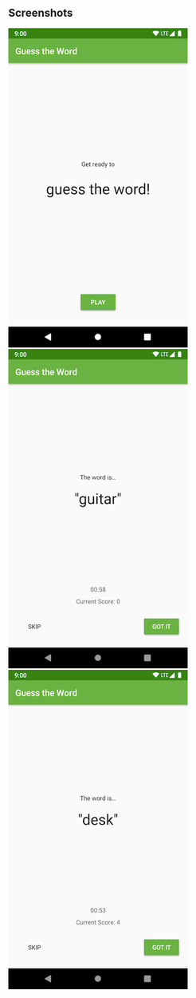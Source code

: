 ## Screenshots

![Screenshot 0](screenshots/screen0.png) ![Screenshot 1](screenshots/screen1.png) ![Screenshot 2](screenshots/screen2.png)

